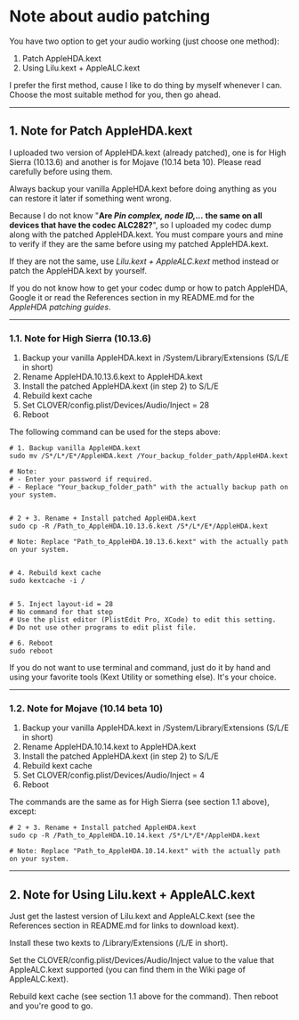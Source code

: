 # Note about audio patching

You have two option to get your audio working (just choose one method):

1. Patch AppleHDA.kext
2. Using Lilu.kext + AppleALC.kext

I prefer the first method, cause I like to do thing by myself whenever I can.  
Choose the most suitable method for you, then go ahead.

---

## 1. Note for Patch AppleHDA.kext

I uploaded two version of AppleHDA.kext (already patched), one is for High Sierra (10.13.6) and another is for Mojave (10.14 beta 10). Please read carefully before using them.

Always backup your vanilla AppleHDA.kext before doing anything as you can restore it later if something went wrong.

Because I do not know "__Are _Pin complex, node ID,..._ the same on all devices that have the codec ALC282?__", so I uploaded my codec dump along with the patched AppleHDA.kext. You must compare yours and mine to verify if they are the same before using my patched AppleHDA.kext.

If they are not the same, use _Lilu.kext + AppleALC.kext_ method instead or patch the AppleHDA.kext by yourself.

If you do not know how to get your codec dump or how to patch AppleHDA, Google it or read the References section in my README.md for the _AppleHDA patching guides_.

---

### 1.1. Note for High Sierra (10.13.6)

1. Backup your vanilla AppleHDA.kext in /System/Library/Extensions (S/L/E in short)
2. Rename AppleHDA.10.13.6.kext to AppleHDA.kext
3. Install the patched AppleHDA.kext (in step 2) to S/L/E
4. Rebuild kext cache
5. Set CLOVER/config.plist/Devices/Audio/Inject = 28
6. Reboot

The following command can be used for the steps above:

```
# 1. Backup vanilla AppleHDA.kext
sudo mv /S*/L*/E*/AppleHDA.kext /Your_backup_folder_path/AppleHDA.kext

# Note:
# - Enter your password if required.
# - Replace "Your_backup_folder_path" with the actually backup path on your system.


# 2 + 3. Rename + Install patched AppleHDA.kext
sudo cp -R /Path_to_AppleHDA.10.13.6.kext /S*/L*/E*/AppleHDA.kext

# Note: Replace "Path_to_AppleHDA.10.13.6.kext" with the actually path on your system.


# 4. Rebuild kext cache
sudo kextcache -i /


# 5. Inject layout-id = 28
# No command for that step
# Use the plist editor (PlistEdit Pro, XCode) to edit this setting.
# Do not use other programs to edit plist file.

# 6. Reboot
sudo reboot
```

If you do not want to use terminal and command, just do it by hand and using your favorite tools (Kext Utility or something else). It's your choice.

---

### 1.2. Note for Mojave (10.14 beta 10)

1. Backup your vanilla AppleHDA.kext in /System/Library/Extensions (S/L/E in short)
2. Rename AppleHDA.10.14.kext to AppleHDA.kext
3. Install the patched AppleHDA.kext (in step 2) to S/L/E
4. Rebuild kext cache
5. Set CLOVER/config.plist/Devices/Audio/Inject = 4
6. Reboot

The commands are the same as for High Sierra (see section 1.1 above), except:

```
# 2 + 3. Rename + Install patched AppleHDA.kext
sudo cp -R /Path_to_AppleHDA.10.14.kext /S*/L*/E*/AppleHDA.kext

# Note: Replace "Path_to_AppleHDA.10.14.kext" with the actually path on your system.
```

---

## 2. Note for Using Lilu.kext + AppleALC.kext

Just get the lastest version of Lilu.kext and AppleALC.kext (see the References section in README.md for links to download kext).

Install these two kexts to /Library/Extensions (/L/E in short).

Set the CLOVER/config.plist/Devices/Audio/Inject value to the value that AppleALC.kext supported (you can find them in the Wiki page of AppleALC.kext).

Rebuild kext cache (see section 1.1 above for the command). Then reboot and you're good to go.